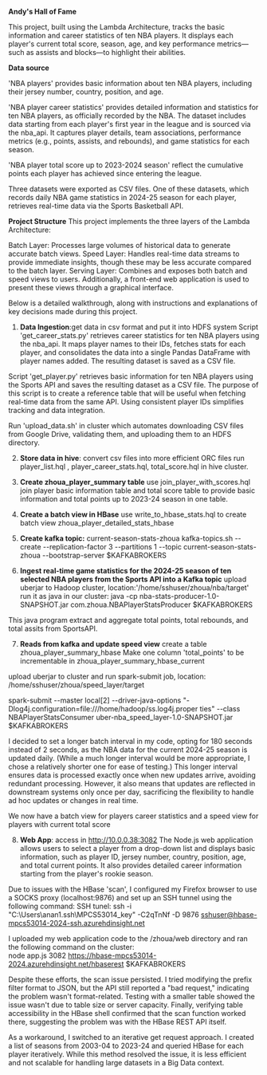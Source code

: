 **Andy's Hall of Fame**

This project, built using the Lambda Architecture, tracks the basic information and career statistics of ten NBA players. It displays each player's current total score, season, age, and key performance metrics—such as assists and blocks—to highlight their abilities.

**Data source**

'NBA players' provides basic information about ten NBA players, including their jersey number, country, position, and age.

'NBA player career statistics' provides detailed information and statistics for ten NBA players, as officially recorded by the NBA. The dataset includes data starting from each player's first year in the league and is sourced via the nba_api. It captures player details, team associations, performance metrics (e.g., points, assists, and rebounds), and game statistics for each season.

'NBA player total score up to 2023-2024 season' reflect the cumulative points each player has achieved since entering the league.


Three datasets were exported as CSV files. One of these datasets, which records daily NBA game statistics in 2024-25 season for each player, retrieves real-time data via the Sports Basketball API.

**Project Structure**
This project implements the three layers of the Lambda Architecture:

Batch Layer: Processes large volumes of historical data to generate accurate batch views.
Speed Layer: Handles real-time data streams to provide immediate insights, though these may be less accurate compared to the batch layer.
Serving Layer: Combines and exposes both batch and speed views to users.
Additionally, a front-end web application is used to present these views through a graphical interface.

Below is a detailed walkthrough, along with instructions and explanations of key decisions made during this project.

1. **Data Ingestion**:get data in csv format and put it into HDFS system
Script 'get_career_stats.py' retrieves career statistics for ten NBA players using the nba_api. It maps player names to their IDs, fetches stats for each player, and consolidates the data into a single Pandas DataFrame with player names added. The resulting dataset is saved as a CSV file.

Script 'get_player.py' retrieves basic information for ten NBA players using the Sports API and saves the resulting dataset as a CSV file. The purpose of this script is to create a reference table that will be useful when fetching real-time data from the same API. Using consistent player IDs simplifies tracking and data integration.

Run 'upload_data.sh' in cluster which automates downloading CSV files from Google Drive, validating them, and uploading them to an HDFS directory.

2. **Store data in hive**: convert csv files into more efficient ORC files
run player_list.hql , player_career_stats.hql, total_score.hql in hive cluster.

3. **Create zhoua_player_summary table**
use join_player_with_scores.hql join player basic information table and total score table to provide basic information and total points up to 2023-24 season in one table.

4. **Create a batch view in HBase**
use write_to_hbase_stats.hql to create batch view zhoua_player_detailed_stats_hbase

5. **Create kafka topic:** current-season-stats-zhoua
kafka-topics.sh --create --replication-factor 3 --partitions 1 --topic current-season-stats-zhoua --bootstrap-server $KAFKABROKERS

6. **Ingest real-time game statistics for the 2024-25 season of ten selected NBA players from the Sports API into a Kafka topic**
upload uberjar to Hadoop cluster, location:'/home/sshuser/zhoua/nba/target'
run it as java in our cluster: java -cp nba-stats-producer-1.0-SNAPSHOT.jar com.zhoua.NBAPlayerStatsProducer $KAFKABROKERS

This java program extract and aggregate total points, total rebounds, and total assits from SportsAPI.

7. **Reads from kafka and update speed view**
create a table zhoua_player_summary_hbase
Make one column 'total_points' to be incrementable in zhoua_player_summary_hbase_current

upload uberjar to cluster and run spark-submit job, location: /home/sshuser/zhoua/speed_layer/target

spark-submit --master local[2] --driver-java-options "-
Dlog4j.configuration=file:///home/hadoop/ss.log4j.proper
ties" --class NBAPlayerStatsConsumer
uber-nba_speed_layer-1.0-SNAPSHOT.jar  $KAFKABROKERS

I decided to set a longer batch interval in my code, opting for 180 seconds instead of 2 seconds, as the NBA data for the current 2024-25 season is updated daily. (While a much longer interval would be more appropriate, I chose a relatively shorter one for ease of testing.) This longer interval ensures data is processed exactly once when new updates arrive, avoiding redundant processing. However, it also means that updates are reflected in downstream systems only once per day, sacrificing the flexibility to handle ad hoc updates or changes in real time.

We now have a batch view for players career statistics and a speed view for players with current total score

8. **Web App**: access in http://10.0.0.38:3082
The Node.js web application allows users to select a player from a drop-down list and displays basic information, such as player ID, jersey number, country, position, age, and total current points. It also provides detailed career information starting from the player's rookie season.

Due to issues with the HBase 'scan', I configured my Firefox browser to use a SOCKS proxy (localhost:9876) and set up an SSH tunnel using the following command:
SSH tunel:  ssh -i "C:\Users\anan1\.ssh\MPCS53014_key" -C2qTnNf -D 9876 sshuser@hbase-mpcs53014-2024-ssh.azurehdinsight.net

I uploaded my web application code to the /zhoua/web directory and ran the following command on the cluster:  
node app.js 3082 https://hbase-mpcs53014-2024.azurehdinsight.net/hbaserest $KAFKABROKERS

Despite these efforts, the scan issue persisted. I tried modifying the prefix filter format to JSON, but the API still reported a "bad request," indicating the problem wasn't format-related. Testing with a smaller table showed the issue wasn't due to table size or server capacity. Finally, verifying table accessibility in the HBase shell confirmed that the scan function worked there, suggesting the problem was with the HBase REST API itself.

As a workaround, I switched to an iterative get request approach. I created a list of seasons from 2003-04 to 2023-24 and queried HBase for each player iteratively. While this method resolved the issue, it is less efficient and not scalable for handling large datasets in a Big Data context.





